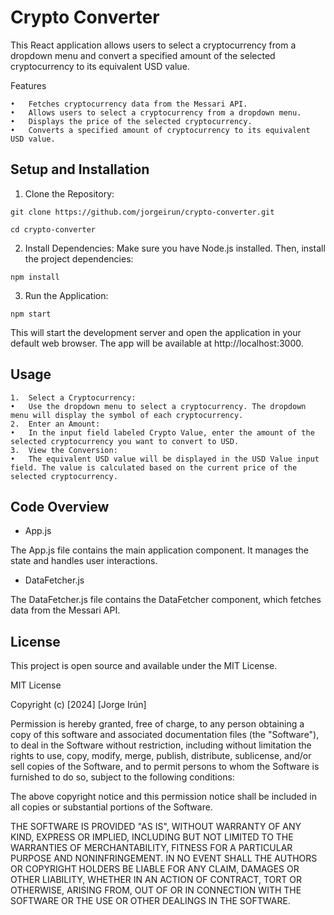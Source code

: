 # Crypto Converter

This React application allows users to select a cryptocurrency from a dropdown menu and convert a specified amount of the selected cryptocurrency to its equivalent USD value.

Features

	•	Fetches cryptocurrency data from the Messari API.
	•	Allows users to select a cryptocurrency from a dropdown menu.
	•	Displays the price of the selected cryptocurrency.
	•	Converts a specified amount of cryptocurrency to its equivalent USD value.

## Setup and Installation

1. Clone the Repository:

```git clone https://github.com/jorgeirun/crypto-converter.git```

```cd crypto-converter```

2.	Install Dependencies:
Make sure you have Node.js installed. Then, install the project dependencies:

```npm install```

3. Run the Application:

```npm start```

This will start the development server and open the application in your default web browser. The app will be available at http://localhost:3000.

## Usage

	1.	Select a Cryptocurrency:
	•	Use the dropdown menu to select a cryptocurrency. The dropdown menu will display the symbol of each cryptocurrency.
	2.	Enter an Amount:
	•	In the input field labeled Crypto Value, enter the amount of the selected cryptocurrency you want to convert to USD.
	3.	View the Conversion:
	•	The equivalent USD value will be displayed in the USD Value input field. The value is calculated based on the current price of the selected cryptocurrency.


## Code Overview

- App.js

The App.js file contains the main application component. It manages the state and handles user interactions.

- DataFetcher.js

The DataFetcher.js file contains the DataFetcher component, which fetches data from the Messari API.

## License

This project is open source and available under the MIT License.

MIT License

Copyright (c) [2024] [Jorge Irún]

Permission is hereby granted, free of charge, to any person obtaining a copy
of this software and associated documentation files (the "Software"), to deal
in the Software without restriction, including without limitation the rights
to use, copy, modify, merge, publish, distribute, sublicense, and/or sell
copies of the Software, and to permit persons to whom the Software is
furnished to do so, subject to the following conditions:

The above copyright notice and this permission notice shall be included in all
copies or substantial portions of the Software.

THE SOFTWARE IS PROVIDED "AS IS", WITHOUT WARRANTY OF ANY KIND, EXPRESS OR
IMPLIED, INCLUDING BUT NOT LIMITED TO THE WARRANTIES OF MERCHANTABILITY,
FITNESS FOR A PARTICULAR PURPOSE AND NONINFRINGEMENT. IN NO EVENT SHALL THE
AUTHORS OR COPYRIGHT HOLDERS BE LIABLE FOR ANY CLAIM, DAMAGES OR OTHER
LIABILITY, WHETHER IN AN ACTION OF CONTRACT, TORT OR OTHERWISE, ARISING FROM,
OUT OF OR IN CONNECTION WITH THE SOFTWARE OR THE USE OR OTHER DEALINGS IN THE
SOFTWARE.